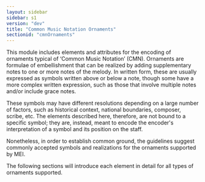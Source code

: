 ```yaml
---
layout: sidebar
sidebar: s1
version: "dev"
title: "Common Music Notation Ornaments"
sectionid: "cmnOrnaments"
---
```


This module includes elements and attributes for the encoding of ornaments typical of ‘Common Music Notation’ (CMN). Ornaments are formulae of embellishment that can be realized by adding supplementary notes to one or more notes of the melody. In written form, these are usually expressed as symbols written above or below a note, though some have a more complex written expression, such as those that involve multiple notes and/or include grace notes.

These symbols may have different resolutions depending on a large number of factors, such as historical context, national boundaries, composer, scribe, etc. The elements described here, therefore, are not bound to a specific symbol; they are, instead, meant to encode the encoder's interpretation of a symbol and its position on the staff.

Nonetheless, in order to establish common ground, the guidelines suggest commonly accepted symbols and realizations for the ornaments supported by MEI.

The following sections will introduce each element in detail for all types of ornaments supported.
